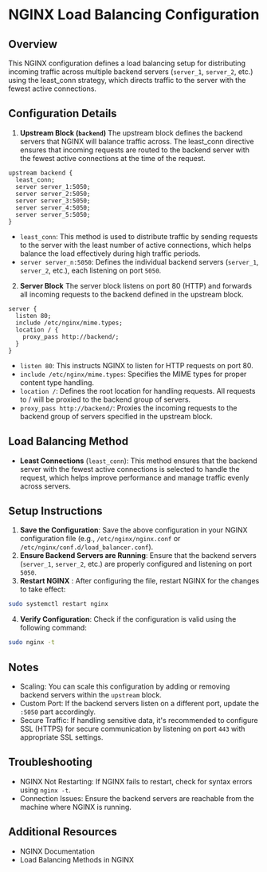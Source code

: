 # NGINX Load Balancing Configuration
## Overview
This NGINX configuration defines a load balancing setup for distributing incoming traffic across multiple backend servers (`server_1`, `server_2`, etc.) using the least_conn strategy, which directs traffic to the server with the fewest active connections.

## Configuration Details
1. **Upstream Block (`backend`)**
The upstream block defines the backend servers that NGINX will balance traffic across. The least_conn directive ensures that incoming requests are routed to the backend server with the fewest active connections at the time of the request.

```nginx
upstream backend {
  least_conn;
  server server_1:5050;
  server server_2:5050;
  server server_3:5050;
  server server_4:5050;
  server server_5:5050;
}
```
* `least_conn`: This method is used to distribute traffic by sending requests to the server with the least number of active connections, which helps balance the load effectively during high traffic periods.
* `server server_n:5050`: Defines the individual backend servers (`server_1`, `server_2`, etc.), each listening on port `5050`.
2. **Server Block**
The server block listens on port 80 (HTTP) and forwards all incoming requests to the backend defined in the upstream block.

```nginx
server {
  listen 80;
  include /etc/nginx/mime.types;
  location / {
    proxy_pass http://backend/;
  }
}
```
* `listen 80`: This instructs NGINX to listen for HTTP requests on port 80.
* `include /etc/nginx/mime.types`: Specifies the MIME types for proper content type handling.
* `location /`: Defines the root location for handling requests. All requests to / will be proxied to the backend group of servers.
* `proxy_pass http://backend/`: Proxies the incoming requests to the backend group of servers specified in the upstream block.

## Load Balancing Method
* **Least Connections** (`least_conn`): This method ensures that the backend server with the fewest active connections is selected to handle the request, which helps improve performance and manage traffic evenly across servers.

## Setup Instructions
1. **Save the Configuration**: Save the above configuration in your NGINX configuration file (e.g., `/etc/nginx/nginx.conf` or `/etc/nginx/conf.d/load_balancer.conf`).
2. **Ensure Backend Servers are Running**: Ensure that the backend servers (`server_1`, `server_2`, etc.) are properly configured and listening on port `5050`.
3. **Restart NGINX**  : After configuring the file, restart NGINX for the changes to take effect:
```bash
sudo systemctl restart nginx
```
4. **Verify Configuration**: Check if the configuration is valid using the following command:
```bash
sudo nginx -t
```

## Notes
* Scaling: You can scale this configuration by adding or removing backend servers within the `upstream` block.
* Custom Port: If the backend servers listen on a different port, update the `:5050` part accordingly.
* Secure Traffic: If handling sensitive data, it's recommended to configure SSL (HTTPS) for secure communication by listening on port `443` with appropriate SSL settings.

## Troubleshooting
* NGINX Not Restarting: If NGINX fails to restart, check for syntax errors using `nginx -t`.
* Connection Issues: Ensure the backend servers are reachable from the machine where NGINX is running.

## Additional Resources
* NGINX Documentation
* Load Balancing Methods in NGINX




